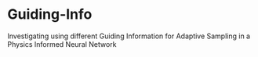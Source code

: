 # Guiding-Info
Investigating using different Guiding Information for Adaptive Sampling in a Physics Informed Neural Network
